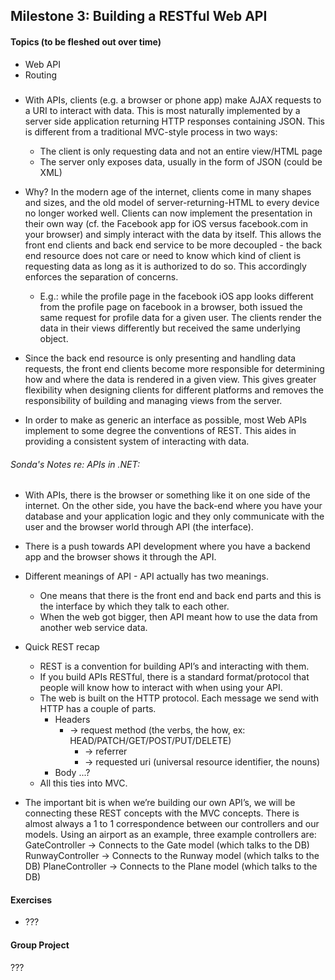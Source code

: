 ## Milestone 3:  Building a RESTful Web API
#### Topics (to be fleshed out over time)
* Web API
* Routing

##### 
* With APIs, clients (e.g. a browser or phone app) make AJAX requests to a URI to interact with data. This is most naturally implemented by a server side application returning HTTP responses containing JSON. This is different from a traditional MVC-style process in two ways:
  * The client is only requesting data and not an entire view/HTML page
  * The server only exposes data, usually in the form of JSON (could be XML)

* Why? In the modern age of the internet, clients come in many shapes and sizes, and the old model of server-returning-HTML to every device no longer worked well. Clients can now implement the presentation in their own way (cf. the Facebook app for iOS versus facebook.com in your browser) and simply interact with the data by itself. This allows the front end clients and back end service to be more decoupled - the back end resource does not care or need to know which kind of client is requesting data as long as it is authorized to do so. This accordingly enforces the separation of concerns.
  * E.g.: while the profile page in the facebook iOS app looks different from the profile page on facebook in a browser, both issued the same request for profile data for a given user. The clients render the data in their views differently but received the same underlying object. 

* Since the back end resource is only presenting and handling data requests, the front end clients become more responsible for determining how and where the data is rendered in a given view. This gives greater flexibility when designing clients for different platforms and removes the responsibility of building and managing views from the server. 

* In order to make as generic an interface as possible, most Web APIs implement to some degree the conventions of REST. This aides in providing a consistent system of interacting with data. 


###### Sonda's Notes re: APIs in .NET:
* With APIs, there is the browser or something like it on one side of the internet. On the other side, you have the back-end where you have your database and your application logic and they only communicate with the user and the browser world through API (the interface).
* There is a push towards API development where you have a backend app and the browser shows it through the API.
* Different meanings of API - API actually has two meanings.
  * One means that there is the front end and back end parts and this is the interface by which they talk to each other.
  * When the web got bigger, then API meant how to use the data from another web service data.
* Quick REST recap
    * REST is a convention for building API’s and interacting with them.  
    * If you build APIs RESTful, there is a standard format/protocol that people will know how to interact with when using your API.
    * The web is built on the HTTP protocol.  Each message we send with HTTP has a couple of parts.
  	  * Headers
        * → request method (the verbs, the how, ex: HEAD/PATCH/GET/POST/PUT/DELETE)
  		  * → referrer
  		  * → requested uri (universal resource identifier, the nouns)
  	  * Body
  		...?
    * All this ties into MVC.

* The important bit is when we’re building our own API’s, we will be connecting these REST concepts with the MVC concepts.  There is almost always a 1 to 1 correspondence between our controllers and our models.  Using an airport as an example, three example controllers are:
  	GateController → Connects to the Gate model (which talks to the DB)
  	RunwayController → Connects to the Runway model (which talks to the DB)
  	PlaneController  → Connects to the Plane model (which talks to the DB)


#### Exercises
* ???

#### Group Project
???
